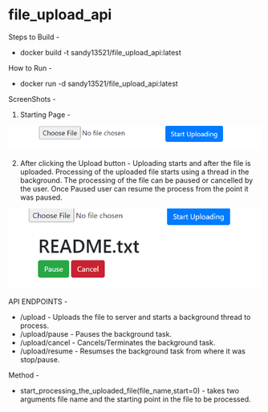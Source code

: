 # file_upload_api

Steps to Build -
- docker build -t sandy13521/file_upload_api:latest 

How to Run - 
- docker run -d sandy13521/file_upload_api:latest

ScreenShots - 
1. Starting Page -

![Alt text](images/start.png?raw=true "Start")

2. After clicking the Upload button - Uploading starts and after the file is uploaded. Processing of the uploaded file starts using a thread in the background. The processing of the file can be paused or cancelled by the user. Once Paused user can resume the process from the point it was paused.

![Alt text](images/upload_processing_started.png?raw=true "Processing in the background.")


API ENDPOINTS - 
- /upload  -  Uploads the file to server and starts a background thread to process.
- /upload/pause - Pauses the background task.
- /upload/cancel - Cancels/Terminates the background task.
- /upload/resume - Resumses the background task from where it was stop/pause.

Method - 
- start_processing_the_uploaded_file(file_name,start=0)  - takes two arguments file name and the starting point in the file to be processed.
